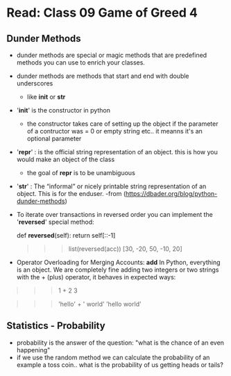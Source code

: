# Read: Class 09  Game of Greed 4

## Dunder Methods
- dunder methods are special or magic methods that are predefined methods you can use
to enrich your classes.
- dunder methods are methods that start and end with double underscores
	- like __init__ or __str__
- '__init__' is the constructor in python
	- the constructor takes care of setting up the object 
	if the parameter of a contructor was = 0 or empty string etc.. it meanns it's an optional parameter
- '__repr__' : is the official string representation of an object.  this is how you would make an object of the class
	- the goal of __repr__ is to be unambiguous

- '__str__' : The “informal” or nicely printable string representation of an object.
	 This is for the enduser.
	-from (https://dbader.org/blog/python-dunder-methods)



- To iterate over transactions in reversed order you can implement the '__reversed__' special method:

	def __reversed__(self):
    	return self[::-1]

	>>> list(reversed(acc))
	[30, -20, 50, -10, 20]
- Operator Overloading for Merging Accounts: __add__
In Python, everything is an object. We are completely fine adding two integers or two strings with the + (plus) operator, it behaves in expected ways:

>>> 1 + 2
3

>>> 'hello' + ' world'
'hello world'

## Statistics - Probability
- probability is the answer of the question: "what is the chance of an even happening"
- if we use the random method we can calculate the probability of an example a toss coin.. what is the probability 
	of us getting heads or tails?